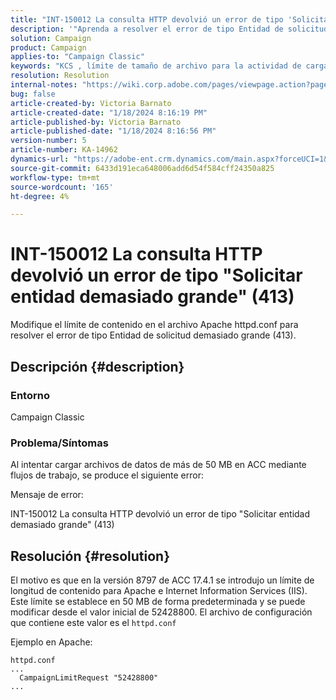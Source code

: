 ```yaml
---
title: "INT-150012 La consulta HTTP devolvió un error de tipo 'Solicitar entidad demasiado grande' (413)"
description: '"Aprenda a resolver el error de tipo Entidad de solicitud demasiado grande (413)".'
solution: Campaign
product: Campaign
applies-to: "Campaign Classic"
keywords: "KCS , límite de tamaño de archivo para la actividad de carga de datos (archivo), entidad de solicitud demasiado grande, CampaignLimitRequest"
resolution: Resolution
internal-notes: "https://wiki.corp.adobe.com/pages/viewpage.action?pageId=1423015339#ACC-Apache/Tomcat/IIS-WhatisthefilesizelimitforDataloading(file)activity?"
bug: false
article-created-by: Victoria Barnato
article-created-date: "1/18/2024 8:16:19 PM"
article-published-by: Victoria Barnato
article-published-date: "1/18/2024 8:16:56 PM"
version-number: 5
article-number: KA-14962
dynamics-url: "https://adobe-ent.crm.dynamics.com/main.aspx?forceUCI=1&pagetype=entityrecord&etn=knowledgearticle&id=3caeb06a-3eb6-ee11-a569-6045bd006704"
source-git-commit: 6433d191eca648006add6d54f584cff24350a825
workflow-type: tm+mt
source-wordcount: '165'
ht-degree: 4%

---
```


# INT-150012 La consulta HTTP devolvió un error de tipo &quot;Solicitar entidad demasiado grande&quot; (413)


Modifique el límite de contenido en el archivo Apache httpd.conf para resolver el error de tipo Entidad de solicitud demasiado grande (413).

## Descripción {#description}


### <b>Entorno</b>

Campaign Classic

### <b>Problema/Síntomas</b>

Al intentar cargar archivos de datos de más de 50 MB en ACC mediante flujos de trabajo, se produce el siguiente error:



Mensaje de error:

INT-150012 La consulta HTTP devolvió un error de tipo &quot;Solicitar entidad demasiado grande&quot; (413)


## Resolución {#resolution}


El motivo es que en la versión 8797 de ACC 17.4.1 se introdujo un límite de longitud de contenido para Apache e Internet Information Services (IIS). Este límite se establece en 50 MB de forma predeterminada y se puede modificar desde el valor inicial de 52428800. El archivo de configuración que contiene este valor es el `httpd.conf`

Ejemplo en Apache:


```
httpd.conf
...
  CampaignLimitRequest "52428800"
...
```

